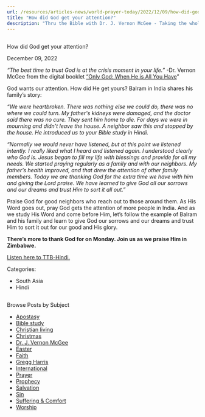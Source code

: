 ```yaml
---
url: /resources/articles-news/world-prayer-today/2022/12/09/how-did-god-get-your-attention
title: "How did God get your attention?"
description: "Thru the Bible with Dr. J. Vernon McGee - Taking the whole Word to the whole world"
---
```







## 
 How did God get your attention?


December 09, 2022
![]()




*“The best time to trust God is at the crisis moment in your life.”* -Dr. Vernon McGee from the digital booklet [“Only God: When He is All You Have](/docs/default-source/booklets/ttb_only-god.pdf?sfvrsn=4aba1816_2)”

God wants our attention. How did He get yours? Balram in India shares his family’s story: 

*“We were heartbroken. There was nothing else we could do, there was no where we could turn. My father's kidneys were damaged, and the doctor said there was no cure. They sent him home to die. For days we were in mourning and didn’t leave the house. A neighbor saw this and stopped by the house. He introduced us to your Bible study in Hindi.* 

*“Normally we would never have listened, but at this point we listened intently. I really liked what I heard and listened again. I understood clearly who God is. Jesus began to fill my life with blessings and provide for all my needs. We started praying regularly as a family and with our neighbors. My father’s health improved, and that drew the attention of other family members. Today we are thanking God for the extra time we have with him and giving the Lord praise. We have learned to give God all our sorrows and our dreams and trust Him to sort it all out.”*

Praise God for good neighbors who reach out to those around them. As His Word goes out, pray God gets the attention of more people in India. And as we study His Word and come before Him, let’s follow the example of Balram and his family and learn to give God our sorrows and our dreams and trust Him to sort it out for our good and His glory.

**There’s more to thank God for on Monday. Join us as we praise Him in Zimbabwe.**

[Listen here to TTB-Hindi.](https://ttb.twr.org/home/day,0417/language,HIN)



Categories: 


* South Asia
* Hindi









## 
 Browse Posts by Subject


* [Apostasy](/resources/articles-news/-in-tags/tags/Apostasy)
* [Bible study](/resources/articles-news/-in-tags/tags/Bible-study)
* [Christian living](/resources/articles-news/-in-tags/tags/Christian-living)
* [Christmas](/resources/articles-news/-in-tags/tags/Christmas)
* [Dr. J. Vernon McGee](/resources/articles-news/-in-tags/tags/Dr-J-Vernon-McGee)
* [Easter](/resources/articles-news/-in-tags/tags/easter)
* [Faith](/resources/articles-news/-in-tags/tags/Faith)
* [Gregg Harris](/resources/articles-news/-in-tags/tags/Gregg-Harris)
* [International](/resources/articles-news/-in-tags/tags/International)
* [Prayer](/resources/articles-news/-in-tags/tags/prayer)
* [Prophecy](/resources/articles-news/-in-tags/tags/Prophecy)
* [Salvation](/resources/articles-news/-in-tags/tags/Salvation)
* [Sin](/resources/articles-news/-in-tags/tags/sin)
* [Suffering & Comfort](/resources/articles-news/-in-tags/tags/Suffering-Comfort)
* [Worship](/resources/articles-news/-in-tags/tags/worship)






